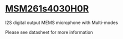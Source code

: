 # [MSM261s4030H0R](../../../datasheets/MSM261S4030H0R.pdf)

I2S digital output MEMS microphone with Multi-modes

Please see datasheet for more information
